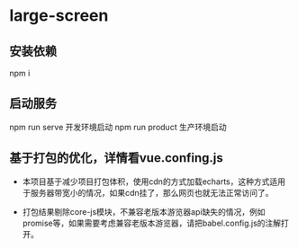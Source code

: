 # large-screen

## 安装依赖

npm i

## 启动服务

npm run serve  开发环境启动
npm run product   生产环境启动

## 基于打包的优化，详情看vue.confing.js

- 本项目基于减少项目打包体积，使用cdn的方式加载echarts，这种方式适用于服务器带宽小的情况，如果cdn挂了，那么网页也就无法正常访问了。

- 打包结果剔除core-js模块，不兼容老版本游览器api缺失的情况，例如promise等，如果需要考虑兼容老版本游览器，请把babel.config.js的注解打开。

